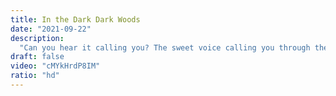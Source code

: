 ```yaml
---
title: In the Dark Dark Woods
date: "2021-09-22"
description:
  "Can you hear it calling you? The sweet voice calling you through the trees, calling you to come and rest. That sweet voice—it has a way of getting into your head. It knows what would bring your soul to peace. But it wants to devour you, you know. The whole forest wants to devour you. Bliss is a lie, death is not gentle, and the bloody steel jaws await you."
draft: false
video: "cMYkHrdP8IM"
ratio: "hd"
---
```

